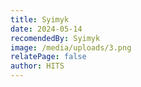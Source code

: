 ```yaml
---
title: Syimyk
date: 2024-05-14
recomendedBy: Syimyk
image: /media/uploads/3.png
relatePage: false
author: HITS
---
```

